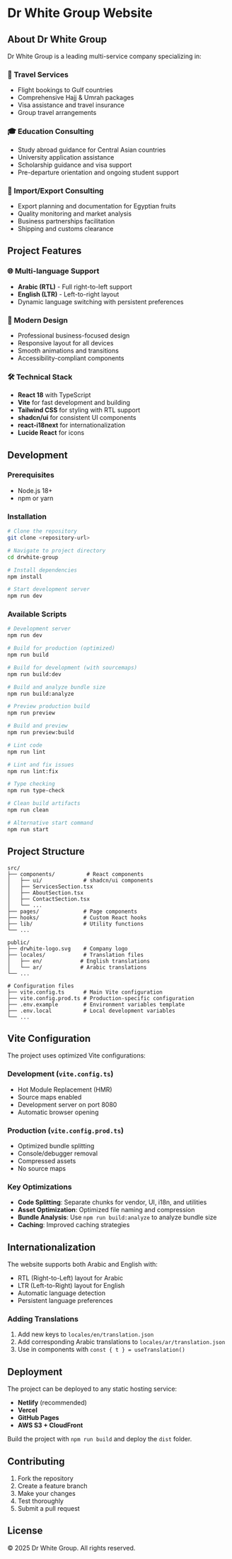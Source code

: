 # Dr White Group Website

## About Dr White Group

Dr White Group is a leading multi-service company specializing in:

### 🛫 Travel Services
- Flight bookings to Gulf countries
- Comprehensive Hajj & Umrah packages
- Visa assistance and travel insurance
- Group travel arrangements

### 🎓 Education Consulting
- Study abroad guidance for Central Asian countries
- University application assistance
- Scholarship guidance and visa support
- Pre-departure orientation and ongoing student support

### 🚢 Import/Export Consulting
- Export planning and documentation for Egyptian fruits
- Quality monitoring and market analysis
- Business partnerships facilitation
- Shipping and customs clearance

## Project Features

### 🌐 Multi-language Support
- **Arabic (RTL)** - Full right-to-left support
- **English (LTR)** - Left-to-right layout
- Dynamic language switching with persistent preferences

### 🎨 Modern Design
- Professional business-focused design
- Responsive layout for all devices
- Smooth animations and transitions
- Accessibility-compliant components

### 🛠️ Technical Stack
- **React 18** with TypeScript
- **Vite** for fast development and building
- **Tailwind CSS** for styling with RTL support
- **shadcn/ui** for consistent UI components
- **react-i18next** for internationalization
- **Lucide React** for icons

## Development

### Prerequisites
- Node.js 18+
- npm or yarn

### Installation

```bash
# Clone the repository
git clone <repository-url>

# Navigate to project directory
cd drwhite-group

# Install dependencies
npm install

# Start development server
npm run dev
```

### Available Scripts

```bash
# Development server
npm run dev

# Build for production (optimized)
npm run build

# Build for development (with sourcemaps)
npm run build:dev

# Build and analyze bundle size
npm run build:analyze

# Preview production build
npm run preview

# Build and preview
npm run preview:build

# Lint code
npm run lint

# Lint and fix issues
npm run lint:fix

# Type checking
npm run type-check

# Clean build artifacts
npm run clean

# Alternative start command
npm run start
```

## Project Structure

```
src/
├── components/          # React components
│   ├── ui/             # shadcn/ui components
│   ├── ServicesSection.tsx
│   ├── AboutSection.tsx
│   ├── ContactSection.tsx
│   └── ...
├── pages/              # Page components
├── hooks/              # Custom React hooks
├── lib/                # Utility functions
└── ...

public/
├── drwhite-logo.svg    # Company logo
├── locales/            # Translation files
│   ├── en/            # English translations
│   └── ar/            # Arabic translations
└── ...

# Configuration files
├── vite.config.ts      # Main Vite configuration
├── vite.config.prod.ts # Production-specific configuration
├── .env.example        # Environment variables template
├── .env.local          # Local development variables
└── ...
```

## Vite Configuration

The project uses optimized Vite configurations:

### Development (`vite.config.ts`)
- Hot Module Replacement (HMR)
- Source maps enabled
- Development server on port 8080
- Automatic browser opening

### Production (`vite.config.prod.ts`)
- Optimized bundle splitting
- Console/debugger removal
- Compressed assets
- No source maps

### Key Optimizations
- **Code Splitting**: Separate chunks for vendor, UI, i18n, and utilities
- **Asset Optimization**: Optimized file naming and compression
- **Bundle Analysis**: Use `npm run build:analyze` to analyze bundle size
- **Caching**: Improved caching strategies

## Internationalization

The website supports both Arabic and English with:
- RTL (Right-to-Left) layout for Arabic
- LTR (Left-to-Right) layout for English
- Automatic language detection
- Persistent language preferences

### Adding Translations

1. Add new keys to `locales/en/translation.json`
2. Add corresponding Arabic translations to `locales/ar/translation.json`
3. Use in components with `const { t } = useTranslation()`

## Deployment

The project can be deployed to any static hosting service:

- **Netlify** (recommended)
- **Vercel**
- **GitHub Pages**
- **AWS S3 + CloudFront**

Build the project with `npm run build` and deploy the `dist` folder.

## Contributing

1. Fork the repository
2. Create a feature branch
3. Make your changes
4. Test thoroughly
5. Submit a pull request

## License

© 2025 Dr White Group. All rights reserved.
